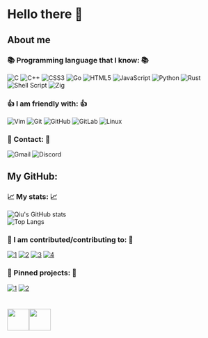 # Hello there 👋

## About me
### 📚 Programming language that I know: 📚 <br>
![C](https://img.shields.io/badge/c-%2300599C.svg?style=for-the-badge&logo=c&logoColor=white)
![C++](https://img.shields.io/badge/c++-%2300599C.svg?style=for-the-badge&logo=c%2B%2B&logoColor=white)
![CSS3](https://img.shields.io/badge/css3-%231572B6.svg?style=for-the-badge&logo=css3&logoColor=white)
![Go](https://img.shields.io/badge/go-%2300ADD8.svg?style=for-the-badge&logo=go&logoColor=white)
![HTML5](https://img.shields.io/badge/html5-%23E34F26.svg?style=for-the-badge&logo=html5&logoColor=white)
![JavaScript](https://img.shields.io/badge/javascript-%23323330.svg?style=for-the-badge&logo=javascript&logoColor=%23F7DF1E)
![Python](https://img.shields.io/badge/python-3670A0?style=for-the-badge&logo=python&logoColor=ffdd54)
![Rust](https://img.shields.io/badge/rust-%23000000.svg?style=for-the-badge&logo=rust&logoColor=white)
![Shell Script](https://img.shields.io/badge/shell_script-%23121011.svg?style=for-the-badge&logo=gnu-bash&logoColor=white)
![Zig](https://img.shields.io/badge/Zig-%23F7A41D.svg?style=for-the-badge&logo=zig&logoColor=white)

### 👍 I am friendly with: 👍 <br>
![Vim](https://img.shields.io/badge/VIM-%2311AB00.svg?style=for-the-badge&logo=vim&logoColor=white)
![Git](https://img.shields.io/badge/git-%23F05033.svg?style=for-the-badge&logo=git&logoColor=white)
![GitHub](https://img.shields.io/badge/github-%23121011.svg?style=for-the-badge&logo=github&logoColor=white)
![GitLab](https://img.shields.io/badge/gitlab-%23181717.svg?style=for-the-badge&logo=gitlab&logoColor=white)
![Linux](https://img.shields.io/badge/Linux-FCC624?style=for-the-badge&logo=linux&logoColor=black)

### 📱 Contact: 📱 <br>
![Gmail](https://img.shields.io/badge/Gmail-D14836?style=for-the-badge&logo=gmail&logoColor=white)
![Discord](https://img.shields.io/badge/%3CQiu%3E-%237289DA.svg?style=for-the-badge&logo=discord&logoColor=white)

## My GitHub:
### 📈 My stats: 📈 <br>
![Qiu's GitHub stats](https://github-readme-stats.vercel.app/api?username=qiu-x&show_icons=true&theme=solarized-dark&count_private=true&include_all_commits=true)
<br>
![Top Langs](https://github-readme-stats.vercel.app/api/top-langs/?username=qiu-x&show_icons=true&theme=solarized-dark&layout=compact&exclude_repo=linux&count_private=true&include_all_commits=true)

### 🤝 I am contributed/contributing to: 🤝 <br>
[![1](https://github-readme-stats.vercel.app/api/pin/?username=newsboat&repo=newsboat&theme=solarized-dark)](https://github.com/newsboat/newsboat)
[![2](https://github-readme-stats.vercel.app/api/pin/?username=smallstep&repo=truststore&theme=solarized-dark)](https://github.com/smallstep/truststore)
[![3](https://github-readme-stats.vercel.app/api/pin/?username=fosslife&repo=awesome-ricing&theme=solarized-dark)](https://github.com/fosslife/awesome-ricing)
[![4](https://github-readme-stats.vercel.app/api/pin/?username=SerenityOS&repo=serenity&theme=solarized-dark)](https://github.com/SerenityOS/serenity)

### 📌 Pinned projects: 📌 <br> 
[![1](https://github-readme-stats.vercel.app/api/pin/?username=GNUSheep&repo=Linf&theme=solarized-dark)](https://github.com/GNUSheep/Linf)
[![2](https://github-readme-stats.vercel.app/api/pin/?username=qiu-x&repo=.files&theme=solarized-dark)](https://github.com/qiu-x/.files)

#  

<div class="footer-icons" style="display: flex">
	<a href="https://endsoftwarepatents.org/innovating-without-patents"><img src="https://raw.githubusercontent.com/qiu-x/qiu-x/main/no-patents.svg" height="50"></a>
  <img src="https://raw.githubusercontent.com/qiu-x/qiu-x/main/no-facebook.svg" height="50"/>
</div>
